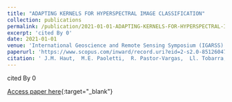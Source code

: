 ```yaml
---
title: "ADAPTING KERNELS FOR HYPERSPECTRAL IMAGE CLASSIFICATION"
collection: publications
permalink: /publication/2021-01-01-ADAPTING-KERNELS-FOR-HYPERSPECTRAL-IMAGE-CLASSIFICATION
excerpt: 'cited By 0'
date: 2021-01-01
venue: 'International Geoscience and Remote Sensing Symposium (IGARSS)'
paperurl: 'https://www.scopus.com/inward/record.uri?eid=2-s2.0-85126047648&doi=10.1109%2fIGARSS47720.2021.9553134&partnerID=40&md5=ce2b7520573d0c3fe2aae3484b1ec93d'
citation: ' J.M. Haut,  M.E. Paoletti,  R. Pastor-Vargas,  Ll. Tobarra,  A. Robles-Gomez,  R. Hernandez,  E.M.T. Hendrix,  J. Li, &quot;ADAPTING KERNELS FOR HYPERSPECTRAL IMAGE CLASSIFICATION.&quot; International Geoscience and Remote Sensing Symposium (IGARSS), 2021.'
---
```

cited By 0

[Access paper here](https://www.scopus.com/inward/record.uri?eid=2-s2.0-85126047648&doi=10.1109%2fIGARSS47720.2021.9553134&partnerID=40&md5=ce2b7520573d0c3fe2aae3484b1ec93d){:target="_blank"}
